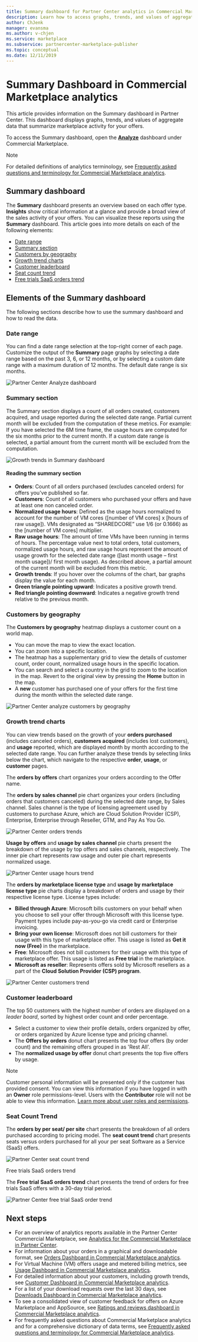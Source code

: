 ```yaml
---
title: Summary dashboard for Partner Center analytics in Commercial Marketplace
description: Learn how to access graphs, trends, and values of aggregate data that summarize marketplace activity from the Summary dashboard in Partner Center.
author: ChJenk
manager: evansma
ms.author: v-chjen
ms.service: marketplace 
ms.subservice: partnercenter-marketplace-publisher
ms.topic: conceptual
ms.date: 12/11/2019
---
```


# Summary Dashboard in Commercial Marketplace analytics

This article provides information on the Summary dashboard in Partner Center. This dashboard displays graphs, trends, and values of aggregate data that summarize marketplace activity for your offers.

To access the Summary dashboard, open the **[Analyze](https://partner.microsoft.com/dashboard/commercial-marketplace/analytics/summary)** dashboard under Commercial Marketplace.

>[!NOTE]
> For detailed definitions of analytics terminology, see [Frequently asked questions and terminology for Commercial Marketplace analytics](./faq-terminology).

## Summary dashboard

The **Summary** dashboard presents an overview based on each offer type. **Insights** show critical information at a glance and provide a broad view of the sales activity of your offers. You can visualize these reports using the **Summary** dashboard. This article goes into more details on each of the following elements:

- [Date range](#date-range)
- [Summary section](#summary-section)
- [Customers by geography](#customers-by-geography)
- [Growth trend charts](#growth-trend-charts)
- [Customer leaderboard](#customer-leaderboard)
- [Seat count trend](#seat-count-trend)
- [Free trials SaaS orders trend](#free-trials-saas-orders-trend)

## Elements of the Summary dashboard

The following sections describe how to use the summary dashboard and how to read the data.

### Date range

You can find a date range selection at the top-right corner of each page. Customize the output of the **Summary** page graphs by selecting a date range based on the past 3, 6, or 12 months, or by selecting a custom date range with a maximum duration of 12 months. The default date range is six months.

![Partner Center Analyze dashboard](./media/analyze-dashboard.png)

### Summary section

The Summary section displays a count of all orders created, customers acquired, and usage reported during the selected date range. Partial current month will be excluded from the computation of these metrics. For example: If you have selected the 6M time frame, the usage hours are computed for the six months prior to the current month. If a custom date range is selected, a partial amount from the current month will be excluded from the computation.

![Growth trends in Summary dashboard](./media/summary-growth-trends.png)

#### Reading the summary section

- **Orders**: Count of all orders purchased (excludes canceled orders) for offers you've published so far.
- **Customers**: Count of all customers who purchased your offers and have at least one non canceled order.
- **Normalized usage hours**: Defined as the usage hours normalized to account for the number of VM cores ([number of VM cores] x [hours of raw usage]). VMs designated as “SHAREDCORE” use 1/6 (or 0.1666) as the [number of VM cores] multiplier.
- **Raw usage hours**: The amount of time VMs have been running in terms of hours. The percentage value next to total orders, total customers, normalized usage hours, and raw usage hours represent the amount of usage growth for the selected date range ([last month usage – first month usage])/ first month usage). As described above, a partial amount of the current month will be excluded from this metric.
- **Growth trends**: If you hover over the columns of the chart, bar graphs display the value for each month.
- **Green triangle pointing upward**: Indicates a positive growth trend.
- **Red triangle pointing downward**: Indicates a negative growth trend relative to the previous month.

### Customers by geography

The **Customers by geography** heatmap displays a customer count on a world map.

- You can move the map to view the exact location.
- You can zoom into a specific location.
- The heatmap has a supplementary grid to view the details of customer count, order count, normalized usage hours in the specific location.
- You can search and select a country in the grid to zoom to the location in the map. Revert to the original view by pressing the **Home** button in the map.
- A **new** customer has purchased one of your offers for the first time during the month within the selected date range.

![Partner Center analyze customers by geography](./media/customers-by-geography.png)

### Growth trend charts

You can view trends based on the growth of your **orders purchased** (includes canceled orders), **customers acquired** (includes lost customers), and **usage** reported, which are displayed month by month according to the selected date range. You can further analyze these trends by selecting links below the chart, which navigate to the respective **order**, **usage**, or **customer** pages.

The **orders by offers** chart organizes your orders according to the Offer name.

The **orders by sales channel** pie chart organizes your orders (including orders that customers canceled) during the selected date range, by Sales channel. Sales channel is the type of licensing agreement used by customers to purchase Azure, which are Cloud Solution Provider (CSP), Enterprise, Enterprise through Reseller, GTM, and Pay As You Go.

![Partner Center orders trends](./media/growth-trend-charts.png)

**Usage by offers** and **usage by sales channel** pie charts present the breakdown of the usage by top offers and sales channels, respectively. The inner pie chart represents raw usage and outer pie chart represents normalized usage.

![Partner Center usage hours trend](./media/usage-hours-trend.png)

The **orders by marketplace license type** and **usage by marketplace license type** pie charts display a breakdown of orders and usage by their respective license type. License types include:

- **Billed through Azure**: Microsoft bills customers on your behalf when you choose to sell your offer through Microsoft with this license type. Payment types include pay-as-you-go via credit card or Enterprise invoicing.
- **Bring your own license**: Microsoft does not bill customers for their usage with this type of marketplace offer. This usage is listed as **Get it now (Free)** in the marketplace.
- **Free**: Microsoft does not bill customers for their usage with this type of marketplace offer. This usage is listed as **Free trial** in the marketplace.
- **Microsoft as reseller**: Represents offers sold by Microsoft resellers as a part of the **Cloud Solution Provider (CSP) program**.

![Partner Center customers trend](./media/customers-trend.png)

### Customer leaderboard

The top 50 customers with the highest number of orders are displayed on a *leader board*, sorted by highest order count and order percentage.

- Select a customer to view their profile details, orders organized by offer, or orders organized by Azure license type and pricing channel.
- The **Offers by orders** donut chart presents the top four offers (by order count) and the remaining offers grouped in as 'Rest All'.
- The **normalized usage by offer** donut chart presents the top five offers by usage.

> [!NOTE]
> Customer personal information will be presented only if the customer has provided consent. You can view this information if you have logged in with an **Owner** role permissions-level. Users with the **Contributor** role will not be able to view this information. [Learn more about user roles and permissions](./manage-account.md#define-user-roles-and-permissions).

### Seat Count Trend

The **orders by per seat/ per site** chart presents the breakdown of all orders purchased according to pricing model. The **seat count trend** chart presents seats versus orders purchased for all your per seat Software as a Service (SaaS) offers.

![Partner Center seat count trend](./media/orders-by-per-seat.png)

Free trials SaaS orders trend

The **Free trial SaaS orders trend** chart presents the trend of orders for free trials SaaS offers with a 30-day trial period.

![Partner Center free trial SaaS order trend](./media/free-trial-saas.png)

## Next steps

- For an overview of analytics reports available in the Partner Center Commercial Marketplace, see [Analytics for the Commercial Marketplace in Partner Center](./analytics.md).
- For information about your orders in a graphical and downloadable format, see [Orders Dashboard in Commercial Marketplace analytics](./orders-dashboard.md).
- For Virtual Machine (VM) offers usage and metered billing metrics, see [Usage Dashboard in Commercial Marketplace analytics](./usage-dashboard.md).
- For detailed information about your customers, including growth trends, see [Customer Dashboard in Commercial Marketplace analytics](./customer-dashboard.md).
- For a list of your download requests over the last 30 days, see [Downloads Dashboard in Commercial Marketplace analytics](./downloads-dashboard.md).
- To see a consolidated view of customer feedback for offers on Azure Marketplace and AppSource, see [Ratings and reviews dashboard in Commercial Marketplace analytics](./ratings-reviews.md).
- For frequently asked questions about Commercial Marketplace analytics and for a comprehensive dictionary of data terms, see [Frequently asked questions and terminology for Commercial Marketplace analytics](./faq-terminology).
